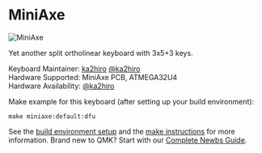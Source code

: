 MiniAxe
===

![MiniAxe](https://i.imgur.com/1ApzrCz.jpg)

Yet another split ortholinear keyboard with 3x5+3 keys.

Keyboard Maintainer: [ka2hiro](https://github.com/ka2hiro) [@ka2hiro](https://twitter.com/ka2hiro)  
Hardware Supported: MiniAxe PCB, ATMEGA32U4  
Hardware Availability: [@ka2hiro](https://twitter.com/ka2hiro)

Make example for this keyboard (after setting up your build environment):

    make miniaxe:default:dfu

See the [build environment setup](https://docs.qmk.fm/#/getting_started_build_tools) and the [make instructions](https://docs.qmk.fm/#/getting_started_make_guide) for more information. Brand new to QMK? Start with our [Complete Newbs Guide](https://docs.qmk.fm/#/newbs).
